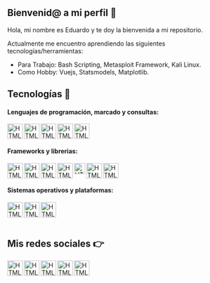 ## Bienvenid@ a mi perfil 👋 
Hola, mi nombre es Eduardo y te doy la bienvenida a mi repositorio.

Actualmente me encuentro aprendiendo las siguientes tecnologías/herramientas:
- Para Trabajo: Bash Scripting, Metasploit Framework, Kali Linux.
- Como Hobby: Vuejs, Statsmodels, Matplotlib.

## Tecnologías 🚀

#### Lenguajes de programación, marcado y consultas:

[<img align="left" alt="HTML5" width="35px" src="https://user-images.githubusercontent.com/123834433/221429610-fe38f003-d198-4f45-8b6a-4f6980874d28.png" />](https://www.python.org/)

[<img align="left" alt="HTML5" width="35px" src="https://user-images.githubusercontent.com/123834433/221429609-3f89f9c0-758a-4fb1-b011-6e8b8b3c7a17.png" />](https://developer.mozilla.org/es/docs/Web/JavaScript)

[<img align="left" alt="HTML5" width="35px" src="https://user-images.githubusercontent.com/123834433/221429608-1fdba7a9-82b4-4477-b47e-690d5a6f435a.png" />](https://developer.mozilla.org/es/docs/Web/HTML)

[<img align="left" alt="HTML5" width="35px" src="https://user-images.githubusercontent.com/123834433/221429611-4b465fb8-e429-4547-824f-8c354d2794f0.png" />](https://aws.amazon.com/es/what-is/sql/)

[<img align="left" alt="HTML5" width="35px" src="https://user-images.githubusercontent.com/123834433/221429606-a7fef5f8-5cb4-4dee-96bd-3d29959092d6.png" />](https://www.hostinger.es/tutoriales/bash-script-linux)

<br/><br/>

#### Frameworks y librerias:

[<img align="left" alt="HTML5" width="35px" src="https://user-images.githubusercontent.com/123834433/221431039-7fa581bf-d4e9-49b1-b9d5-faf898fa789e.png" />](https://fastapi.tiangolo.com/)

[<img align="left" alt="HTML5" width="35px" src="https://user-images.githubusercontent.com/123834433/221441244-31e00a82-94c8-4b18-9552-375cf4d53b0f.png" />](https://www.djangoproject.com/)

[<img align="left" alt="HTML5" width="35px" src="https://user-images.githubusercontent.com/123834433/221441492-c525af0d-453b-44d7-8faf-d8e4407aa84b.png" />](https://vuejs.org/)

[<img align="left" alt="HTML5" width="35px" src="https://user-images.githubusercontent.com/123834433/221442566-5eb78d03-6b9c-45b3-98a9-e2806347b118.png" />](https://www.metasploit.com/)

[<img align="left" alt="HTML5" width="25px" src="https://user-images.githubusercontent.com/123834433/221441961-13d8cab1-8fbc-45cf-b986-8d7cb655a150.png" />](https://pandas.pydata.org/)

[<img align="left" alt="HTML5" width="35px" src="https://user-images.githubusercontent.com/123834433/221441962-f955f92e-e43a-4cd6-b017-7219512e8f8e.svg" />](https://www.statsmodels.org/stable/index.html)

[<img align="left" alt="HTML5" width="35px" src="https://user-images.githubusercontent.com/123834433/221441959-0433108f-438e-4dc7-9c56-442f2640f96b.png" />](https://matplotlib.org/)

<br/><br/>

#### Sistemas operativos y plataformas:

[<img align="left" alt="HTML5" width="35px" src="https://user-images.githubusercontent.com/123834433/221430093-cf3a7845-c214-4760-9b09-2f3d50f50d4c.png" />](https://ubuntu-mate.org/)

[<img align="left" alt="HTML5" width="35px" src="https://user-images.githubusercontent.com/123834433/221431606-ec77839e-73b7-40fb-ac6c-4b9739fbffcb.png" />](https://www.kali.org/)

[<img align="left" alt="HTML5" width="35px" src="https://user-images.githubusercontent.com/123834433/221430903-5e98db22-3485-42bd-a056-31ffb42cd98e.png" />](https://www.arduino.cc/)

<br/><br/><br/>

## Mis redes sociales 👉


[<img align="left" alt="HTML5" width="35px" src="https://user-images.githubusercontent.com/123834433/221331314-6432bdbb-0f0a-4bef-a5b1-40bdd9dcaf7d.png" />](https://www.linkedin.com/in/eduummpy/)

[<img align="left" alt="HTML5" width="35px" src="https://user-images.githubusercontent.com/123834433/221331309-3df61c1c-6cad-41eb-a34c-3f6dfc86e7d9.png" />](https://www.facebook.com/profile.php?id=100089603037953)

[<img align="left" alt="HTML5" width="35px" src="https://user-images.githubusercontent.com/123834433/221331311-2d4625b5-65a2-4aaa-aab7-86a86a311884.png" />](https://www.instagram.com/eduummpy/)

[<img align="left" alt="HTML5" width="35px" src="https://user-images.githubusercontent.com/123834433/221331315-ccb8d8b0-f807-44a2-aaf7-d0fd17d3b483.png" />](https://www.tiktok.com/@eduummpy/)

[<img align="left" alt="HTML5" width="35px" src="https://user-images.githubusercontent.com/123834433/221431947-8b17c1f4-242d-4f60-ae94-2deb69c34594.png" />](https://www.youtube.com/@eduummpy)

<!--
### Hola, bienvenid@ a mi perfil👋

**eduummpy/eduummpy** is a ✨ _special_ ✨ repository because its `README.md` (this file) appears on your GitHub profile.

Here are some ideas to get you started:

- 🔭 I’m currently working on ...
- 🌱 I’m currently learning ...
- 👯 I’m looking to collaborate on ...
- 🤔 I’m looking for help with ...
- 💬 Ask me about ...
- 📫 How to reach me: ...
- 😄 Pronouns: ...
- ⚡ Fun fact: ...
-->
